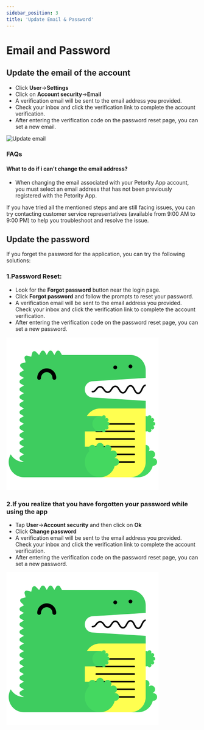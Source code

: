 ```yaml
---
sidebar_position: 3
title: 'Update Email & Password'
---
```


# Email and Password
## Update the email of the account
+ Click **User**->**Settings**
+ Click on **Account security**->**Email**
+ A verification email will be sent to the email address you provided.
+ Check your inbox and click the verification link to complete the account verification.
+ After entering the verification code on the password reset page, you can set a new email.

![Update email]()

### FAQs
#### What to do if i can't change the email address?
+ When changing the email associated with your Petority App account, you must select an email address that has not been previously registered with the Petority App.

If you have tried all the mentioned steps and are still facing issues, you can try contacting customer service representatives (available from 9:00 AM to 9:00 PM) to help you troubleshoot and resolve the issue.

## Update the password

If you forget the password for the application, you can try the following solutions:

### 1.Password Reset:
+ Look for the **Forgot password** button near the login page. 
+ Click **Forgot password** and follow the prompts to reset your password.
+ A verification email will be sent to the email address you provided. Check your inbox and click the verification link to complete the account verification.
+ After entering the verification code on the password reset page, you can set a new password.

![login-update](/img/logo.svg)

### 2.If you realize that you have forgotten your password while using the app
+ Tap **User**->**Account security** and then click on **Ok**
+ Click **Change password** 
+ A verification email will be sent to the email address you provided. Check your inbox and click the verification link to complete the account verification.
+ After entering the verification code on the password reset page, you can set a new password.

![user update](/img/logo.svg)
 
